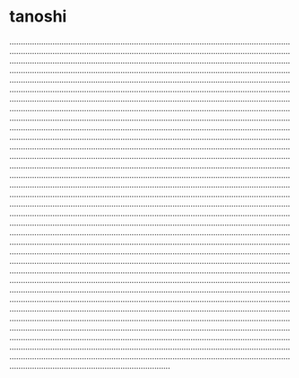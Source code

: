 # tanoshi
...............................................................................................................................................................................................................................................................................................................................................................................................................................................................................................................................................................................................................................................................................................................................................................................................................................................................................................................................................................................................................................................................................................................................................................................................................................................................................................................................................................................................................................................................................................................................................................................................................................................................................................................................................................................................................................................................................................................................................................................................................................................................................................................................................................................................................................................................................................................................................................................................................................................................................................................................................................................................................................................................................................................................................................................................................................................................................................................................................................................................................................................................................................................................................................................................................................................................................................................................................................................................................................................................................................................................................................................................................................................................................................................................................................................................................................................................................................................................................................................................................................................................................................................................................................................................................................................................................................................................................................................................................................................................